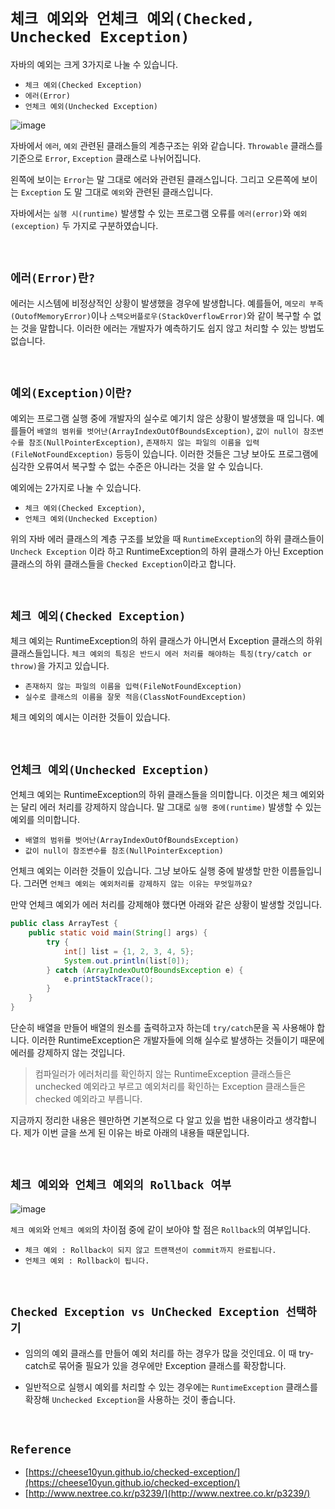# `체크 예외와 언체크 예외(Checked, Unchecked Exception)`

자바의 예외는 크게 3가지로 나눌 수 있습니다. 

- `체크 예외(Checked Exception)`
- `에러(Error)`
- `언체크 예외(Unchecked Exception)`

![image](https://user-images.githubusercontent.com/45676906/105691109-2cda9400-5f40-11eb-9003-a14873c2eaf2.png)

자바에서 `에러`, `예외` 관련된 클래스들의 계층구조는 위와 같습니다. `Throwable` 클래스를 기준으로 `Error`, `Exception` 클래스로 나뉘어집니다. 

왼쪽에 보이는 `Error`는 말 그대로 에러와 관련된 클래스입니다. 그리고 오른쪽에 보이는 `Exception` 도 말 그대로 `예외`와 관련된 클래스입니다.

자바에서는 `실행 시(runtime)` 발생할 수 있는 프로그램 오류를 `에러(error)`와 `예외(exception)` 두 가지로 구분하였습니다. 

<br>

## `에러(Error)란?`

에러는 시스템에 비정상적인 상황이 발생했을 경우에 발생합니다. 예를들어, `메모리 부족(OutofMemoryError)`이나 `스택오버플로우(StackOverflowError)`와 같이 복구할 수 없는 것을 말합니다. 
이러한 에러는 개발자가 예측하기도 쉽지 않고 처리할 수 있는 방법도 없습니다. 

<br>

## `예외(Exception)이란?`

예외는 프로그램 실행 중에 개발자의 실수로 예기치 않은 상황이 발생했을 때 입니다. 예를들어 `배열의 범위를 벗어난(ArrayIndexOutOfBoundsException)`, `값이 null이 참조변수를 참조(NullPointerException)`,
`존재하지 않는 파일의 이름을 입력(FileNotFoundException)` 등등이 있습니다. 이러한 것들은 그냥 보아도 프로그램에 심각한 오류여서 복구할 수 없는 수준은 아니라는 것을 알 수 있습니다. 

예외에는 2가지로 나눌 수 있습니다.

- `체크 예외(Checked Exception)`, 
- `언체크 예외(Unchecked Exception)`
   
위의 자바 에러 클래스의 계층 구조를 보았을 때 `RuntimeException`의 하위 클래스들이 `Uncheck Exception` 이라 하고 RuntimeException의 하위 클래스가 아닌 Exception 클래스의 하위 클래스들을 `Checked Exception`이라고 합니다. 

<br>

## `체크 예외(Checked Exception)`

체크 예외는 RuntimeException의 하위 클래스가 아니면서 Exception 클래스의 하위 클래스들입니다. `체크 예외의 특징은 반드시 에러 처리를 해야하는 특징(try/catch or throw)`을 가지고 있습니다. 

- `존재하지 않는 파일의 이름을 입력(FileNotFoundException)`
- `실수로 클래스의 이름을 잘못 적음(ClassNotFoundException)`

체크 예외의 예시는 이러한 것들이 있습니다. 

<br>

## `언체크 예외(Unchecked Exception)`

언체크 예외는 RuntimeException의 하위 클래스들을 의미합니다. 이것은 체크 예외와는 달리 에러 처리를 강제하지 않습니다. 
말 그대로 `실행 중에(runtime)` 발생할 수 있는 예외를 의미합니다. 

- `배열의 범위를 벗어난(ArrayIndexOutOfBoundsException)`
- `값이 null이 참조변수를 참조(NullPointerException)`

언체크 예외는 이러한 것들이 있습니다. 그냥 보아도 실행 중에 발생할 만한 이름들입니다. 그러면 `언체크 예외는 예외처리를 강제하지 않는 이유는 무엇일까요?`

만약 언체크 예외가 에러 처리를 강제해야 했다면 아래와 같은 상황이 발생할 것입니다.  

```java
public class ArrayTest {
    public static void main(String[] args) {
        try {
            int[] list = {1, 2, 3, 4, 5};
            System.out.println(list[0]);
        } catch (ArrayIndexOutOfBoundsException e) {
            e.printStackTrace();
        }
    }
}
```

단순히 배열을 만들어 배열의 원소를 출력하고자 하는데 `try/catch`문을 꼭 사용해야 합니다. 이러한 RuntimeException은 개발자들에 의해 실수로 발생하는 것들이기 때문에
에러를 강제하지 않는 것입니다. 

> 컴파일러가 에러처리를 확인하지 않는 RuntimeException 클래스들은 unchecked 예외라고 부르고 
> 예외처리를 확인하는 Exception 클래스들은 checked 예외라고 부릅니다. 

지금까지 정리한 내용은 웬만하면 기본적으로 다 알고 있을 법한 내용이라고 생각합니다. 제가 이번 글을 쓰게 된 이유는 바로 아래의 내용들 때문입니다. 

<br>

## `체크 예외와 언체크 예외의 Rollback 여부`

![image](https://user-images.githubusercontent.com/45676906/105691015-0d436b80-5f40-11eb-994d-58c55b8d47b8.png)

`체크 예외`와 `언체크 예외`의 차이점 중에 같이 보아야 할 점은 `Rollback`의 여부입니다. 

- `체크 예외 : Rollback이 되지 않고 트랜잭션이 commit까지 완료됩니다.`
- `언체크 예외 : Rollback이 됩니다.`

<br>

## `Checked Exception vs UnChecked Exception 선택하기`

- 임의의 예외 클래스를 만들어 예외 처리를 하는 경우가 많을 것인데요. 이 때 try-catch로 묶어줄 필요가 있을 경우에만 Exception 클래스를 확장합니다.

- 일반적으로 실행시 예외를 처리할 수 있는 경우에는 `RuntimeException` 클래스를 확장해 `Unchecked Exception`을 사용하는 것이 좋습니다. 

<br>

## `Reference`

- [https://cheese10yun.github.io/checked-exception/](https://cheese10yun.github.io/checked-exception/)
- [http://www.nextree.co.kr/p3239/](http://www.nextree.co.kr/p3239/)
